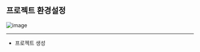 ## **프로젝트 환경설정**

![image](https://user-images.githubusercontent.com/79301439/163145647-1ef8e9a0-dc1f-4623-8893-78c05c866693.png)

***
  * 프로젝트 생성

